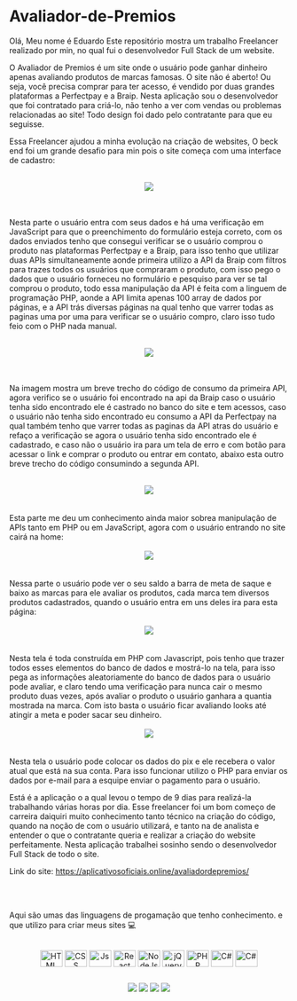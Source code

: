 # Avaliador-de-Premios


Olá, Meu nome é Eduardo Este repositório mostra um trabalho Freelancer realizado por min, no qual fui o desenvolvedor Full Stack de um website. 

O Avaliador de Premios é um site onde o usuário pode ganhar dinheiro apenas avaliando produtos de marcas famosas. O site não é aberto! Ou seja, você precisa comprar para ter acesso, é vendido por duas grandes plataformas a Perfectpay e a Braip. Nesta aplicação sou o desenvolvedor que foi contratado para criá-lo, não tenho a ver com vendas ou problemas relacionadas ao site! Todo design foi dado pelo contratante para que eu seguisse.
 
Essa Freelancer ajudou a minha evolução na criação de websites, O beck end foi um grande desafio para min pois o site começa com uma interface de cadastro:
 <br>
<br>
<div align="center">
   <img src="cadastro.png">
</div>
<br>
<br>

Nesta parte o usuário entra com seus dados e há uma verificação em JavaScript para que o preenchimento do formulário esteja correto, com os dados enviados tenho que consegui verificar se o usuário comprou o produto nas plataformas Perfectpay e a Braip, para isso tenho que utilizar duas APIs simultaneamente aonde primeira utilizo a API da Braip com filtros para trazes todos os usuários que compraram o produto, com isso pego o dados que o usuário forneceu no formulário e pesquiso para ver se tal comprou o produto, todo essa manipulação da API é feita com a linguem de programação PHP, aonde a API limita apenas 100 array de dados por páginas, e a API trás diversas páginas na qual tenho que varrer todas as paginas uma por uma para verificar se o usuário compro, claro isso tudo feio com o PHP nada manual.
<br>
<br>
<div align="center">
   <img src="API1.png">
</div>
<br>
<br>

Na imagem mostra um breve trecho do código de consumo da primeira API, agora verifico se o usuário foi encontrado na api da Braip caso o usuário tenha sido encontrado ele é castrado no banco do site e tem acessos, caso o usuário não tenha sido encontrado eu consumo a API da Perfectpay na qual também tenho que varrer todas as paginas da API atras do usuário e refaço a verificação se agora o usuário tenha sido encontrado ele é cadastrado, e caso não o usuário ira para um tela de erro e com botão para acessar o link e comprar o produto ou entrar em contato, abaixo esta outro breve trecho do código consumindo a segunda API.
<br>
<br>
<div align="center">
   <img src="API2.png">
  <br>
</div>
<br>
<br>
Esta parte me deu um conhecimento ainda maior sobrea manipulação de APIs tanto em PHP ou em JavaScript, agora com o usuário entrando no site cairá na home:
<br>
<br>
<div align="center">
   <img src="home.png">
</div>
<br>
<br>
Nessa parte o usuário pode ver o seu saldo a barra de meta de saque e baixo as marcas para ele avaliar os produtos, cada marca tem diversos produtos cadastrados, quando o usuário entra em uns deles ira para esta página:
<br>
<br>
<div align="center">
   <img src="avaliacoes.png">
</div>
<br>
<br>
Nesta tela é toda construída em PHP com Javascript, pois tenho que trazer todos esses elementos do banco de dados e mostrá-lo na tela, para isso pega as informações aleatoriamente do banco de dados para o usuário pode avaliar, e claro tendo uma verificação para nunca cair o mesmo produto duas vezes, após avaliar o produto o usuário ganhara a quantia mostrada na marca. Com isto basta o usuário ficar avaliando looks até atingir a meta e poder sacar seu dinheiro.
<br>
<br>
<div align="center">
   <img src="transferir.png">
</div>
<br>
<br>
Nesta tela o usuário pode colocar os dados do pix e ele recebera o valor atual que está na sua conta. Para isso funcionar utilizo o PHP para enviar os dados por e-mail para a esquipe enviar o pagamento para o usuário. 

Está é a aplicação o a qual levou o tempo de 9 dias para realizá-la trabalhando várias horas por dia. Esse freelancer foi um bom começo de carreira daiquiri muito conhecimento tanto técnico na criação do código, quando na noção de com o usuário utilizará, e tanto na de analista e entender o que o contratante queria e realizar a criação do website perfeitamente. Nesta aplicação trabalhei sosinho sendo o desenvolvedor Full Stack de todo o site.

Link do site: https://aplicativosoficiais.online/avaliadordepremios/

<br>
<br>

Aqui são umas das linguagens de progamação que tenho conhecimento. e que utilizo para criar meus sites 💻
<br>
<div align="center" style="display: inline_block"><br> 
  <img align="center" alt="HTML" height="30" width="40" src="https://raw.githubusercontent.com/devicons/devicon/master/icons/html5/html5-original.svg">
  <img align="center" alt="CSS" height="30" width="40" src="https://raw.githubusercontent.com/devicons/devicon/master/icons/css3/css3-original.svg">
  <img align="center" alt="Js" height="30" width="40" src="https://raw.githubusercontent.com/devicons/devicon/master/icons/javascript/javascript-plain.svg">
  <img align="center" alt="React" height="30" width="40" src="https://raw.githubusercontent.com/devicons/devicon/master/icons/react/react-original.svg">
  <img align="center" alt="NodeJs" height="30" width="40" src="https://cdn.jsdelivr.net/gh/devicons/devicon/icons/nodejs/nodejs-original.svg" />
  <img align="center" alt="jQuery" height="30" width="40" src="https://cdn.jsdelivr.net/gh/devicons/devicon/icons/jquery/jquery-original.svg" />
  <img align="center" alt="PHP" height="30" width="40" src="https://cdn.jsdelivr.net/gh/devicons/devicon/icons/php/php-original.svg" />
  <img align="center" alt="C#" height="30" width="40" src="https://cdn.jsdelivr.net/gh/devicons/devicon/icons/csharp/csharp-original.svg" />
  <img align="center" alt="C#" height="30" width="40" src="https://cdn.jsdelivr.net/gh/devicons/devicon/icons/python/python-original.svg" />
            
  ##
 
<div> 
  <a href="https://www.instagram.com/eduardofs_02/?hl=pt-br" target="_blank"><img src="https://img.shields.io/badge/-Instagram-%23E4405F?style=for-the-badge&logo=instagram&logoColor=white" target="_blank"></a>
  <a href="https://www.facebook.com/profile.php?id=100021540135507" target="_blank"><img src="https://img.shields.io/badge/Facebook-1877F2?style=for-the-badge&logo=facebook&logoColor=white" target="_blank"></a>
  <a href = "mailto:eduardo.f.seco@gmail.com"><img src="https://img.shields.io/badge/Gmail-D14836?style=for-the-badge&logo=gmail&logoColor=white" target="_blank"></a>
  <a href="https://open.spotify.com/user/72f76s6dnnl40llmc8c8011y2?si=3160eb6075f64e1" target="_blank"><img src="https://img.shields.io/badge/Spotify-1ED760?&style=for-the-badge&logo=spotify&logoColor=white" target="_blank"></a>
  
  

  
  
 
</div>
